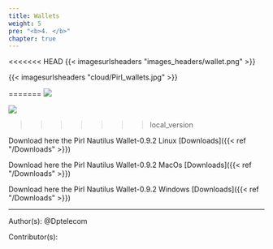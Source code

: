 ```yaml
---
title: Wallets
weight: 5
pre: "<b>4. </b>"
chapter: true
---
```

<<<<<<< HEAD
{{< imagesurlsheaders "images_headers/wallet.png"  >}}

{{< imagesurlsheaders "cloud/Pirl_wallets.jpg" >}}

=======
![](/images_headers/wallet.png)


![](/wallets/images/Pirl_wallets.jpg )
>>>>>>> local_version


Download here the Pirl Nautilus Wallet-0.9.2 Linux [Downloads]({{< ref "/Downloads" >}})


Download here the Pirl Nautilus Wallet-0.9.2 MacOs [Downloads]({{< ref "/Downloads" >}})


Download here the Pirl Nautilus Wallet-0.9.2 Windows [Downloads]({{< ref "/Downloads" >}})




---
Author(s):
@Dptelecom


Contributor(s):
